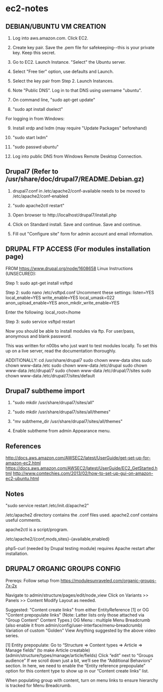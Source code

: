 # ec2-notes



DEBIAN/UBUNTU VM CREATION
-------------------------

1.  Log into aws.amazon.com.  Click EC2.

2.  Create key pair.  Save the .pem file for safekeeping--this is your private key.  Keep this secret.

3.  Go to EC2.  Launch Instance.  "Select" the Ubuntu server.

4.  Select "Free tier" option, use defaults and Launch.

5.  Select the key pair from Step 2.  Launch Instances.

6.  Note "Public DNS".  Log in to that DNS using username "ubuntu".

7.  On command line, "sudo apt-get update"

8.  "sudo apt install dselect"

For logging in from Windows:

9.  Install xrdp and lxdm (may require "Update Packages" beforehand)

10. "sudo start lxdm"

11. "sudo passwd ubuntu"

12. Log into public DNS from Windows Remote Desktop Connection.



Drupal7 (Refer to /usr/share/doc/drupal7/README.Debian.gz)
-------

1.  drupal7.conf in /etc/apache2/conf-available needs to be moved to /etc/apache2/conf-enabled

2.  "sudo apache2ctl restart"

3.  Open browser to http://localhost/drupal7/install.php

4.  Click on Standard install.  Save and continue.  Save and continue.

5.  Fill out "Configure site" form for admin account and email information.



DRUPAL FTP ACCESS (For modules installation page)
-------------------------------------------------

FROM https://www.drupal.org/node/1608658
Linux Instructions (UNSECURED):

Step 1: sudo  apt-get  install  vsftpd

Step 2: sudo nano /etc/vsftpd.conf
Uncomment these settings:
listen=YES
local_enable=YES
write_enable=YES
local_umask=022
anon_upload_enable=YES
anon_mkdir_write_enable=YES

Enter the following:
local_root=/home

Step 3: sudo service vsftpd restart

Now you should be able to install modules via ftp. For user/pass, anonymous and blank password.

This was written for n00bs who just want to test modules locally. To set this up on a live server, read the documentation thoroughly.

ADDITIONALLY:
cd /usr/share/drupal7
sudo chown www-data sites
sudo chown www-data /etc
sudo chown www-data /etc/drupal
sudo chown www-data /etc/drupal/7
sudo chown www-data /etc/drupal/7/sites
sudo chown www-data /etc/drupal/7/sites/default



Drupal7 subtheme import
-----------------------

1.  "sudo mkdir /usr/share/drupal7/sites/all" 

2.  "sudo mkdir /usr/share/drupal7/sites/all/themes"

3.  "mv subtheme_dir /usr/share/drupal7/sites/all/themes"

4.  Enable subtheme from admin Appearance menu.



References
----------

http://docs.aws.amazon.com/AWSEC2/latest/UserGuide/get-set-up-for-amazon-ec2.html
https://docs.aws.amazon.com/AWSEC2/latest/UserGuide/EC2_GetStarted.html
http://www.comtechies.com/2013/02/how-to-set-up-gui-on-amazon-ec2-ubuntu.html


Notes
-----

"sudo service restart /etc/init.d/apache2"

/etc/apache2 directory contains the .conf files used.  apache2.conf contains useful comments.

apache2ctl is a script/program.

/etc/apache2/{conf,mods,sites}-{available,enabled}

php5-curl (needed by Drupal testing module) requires Apache restart after installation.


DRUPAL7 ORGANIC GROUPS CONFIG
-----------------------------

Prereqs:  Follow setup from https://modulesunraveled.com/organic-groups-7x-2x

Navigate to admin/structure/pages/edit/node_view
Click on Variants >> Panels >> Content
Modify Layout as needed.

Suggested:
"Content create links" from either EntityReference [1] or OG "Content prepopulate links"
     (Note: Latter lists only those attached via "Group Content" Content Types.)
OG Menu : multiple
Menu Breadcrumb (also enable it from admin/config/user-interface/menu-breadcrumb)
Variation of custom "Golden" View
Anything suggested by the above video series.

[1] Entity prepopulate:
     Go to “Structure => Content types => Article => Manage fields” (to make Article creatable) (admin/structure/types/manage/article/fields)
     Click “edit” next to “Groups audience”
     If we scroll down just a bit, we’ll see the “Additional Behaviors” section. In here, we need to enable the “Entity reference prepopulate” option for this content type to show up in our “Content create links” list.

When populating group with content, turn on menu links to ensure hierarchy is tracked for Menu Breadcrumb.
